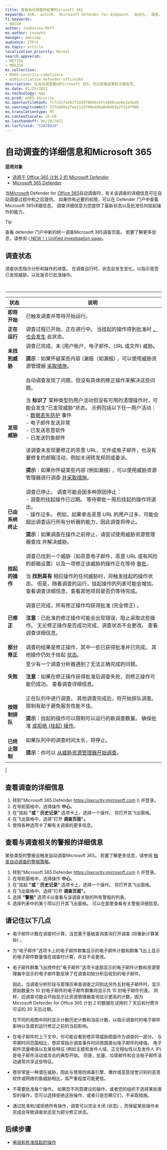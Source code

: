 ```yaml
---
title: 查看自动调查的结果Microsoft 365
keywords: AIR， autoIR， Microsoft Defender for Endpoint， 自动化， 调查， 修正， 操作
f1.keywords:
- NOCSH
author: JoeDavies-MSFT
ms.author: josephd
manager: dansimp
audience: ITPro
ms.topic: article
localization_priority: Normal
search.appverid:
- MET150
- MOE150
ms.collection:
- M365-security-compliance
- m365initiative-defender-office365
description: 在自动调查期间Microsoft 365，可以查看结果和关键发现。
ms.date: 01/29/2021
ms.technology: mdo
ms.prod: m365-security
ms.openlocfilehash: fc7c61fae83f2d10f8b66cbfce86bcee6e3a5bd6
ms.sourcegitcommit: 337e8d8a2fee112d799edd8a0e04b3a2f124f900
ms.translationtype: MT
ms.contentlocale: zh-CN
ms.lasthandoff: 06/10/2021
ms.locfileid: "52878420"
---
```

# <a name="details-and-results-of-an-automated-investigation-in-microsoft-365"></a>自动调查的详细信息和Microsoft 365

**适用对象**
- [适用于 Office 365 计划 2 的 Microsoft Defender](defender-for-office-365.md)
- [Microsoft 365 Defender](../defender/microsoft-365-defender.md)

当[Microsoft](office-365-air.md) Defender for [Office 365](defender-for-office-365.md)自动调查时，有关该调查的详细信息可在自动调查过程中和之后提供。 如果你有必要的权限，可以在 Defender 门户中查看Microsoft 365详细信息。 调查详细信息为您提供了最新状态以及批准任何挂起操作的能力。

> [!TIP]
> 查看 defender 门户中新的统一调查Microsoft 365调查页面。 若要了解更多信息，请参阅 ([ NEW！) Unified investigation page](../defender/m365d-autoir-results.md#new-unified-investigation-page)。

## <a name="investigation-status"></a>调查状态

调查状态指示分析和操作的进度。 在调查运行时，状态会发生变化，以指示是否已发现威胁，以及是否已批准操作。

<br>

****

|状态|说明|
|---|---|
|**即将开始**|已触发调查并等待开始运行。|
|**正在运行**|调查过程已开始，正在进行中。 当挂起的操作得到批准时 [，也会发生](air-review-approve-pending-completed-actions.md#approve-or-reject-pending-actions) 此状态。|
|**未找到威胁**|调查已完成，未 (用户帐户、电子邮件、URL 或文件) 威胁。 <p> **提示**：如果怀疑某些内容 (漏报（如漏报) ，可以使用威胁资源管理器 [采取措施](threat-explorer.md)。|
|**发现威胁**|自动调查发现了问题，但没有具体的修正操作来解决这些问题。 <p> 当 **标识了** 某种类型的用户活动但没有可用的清理操作时，可能会发生"已发现威胁"状态。 示例包括以下任一用户活动： <br/>- [数据丢失防护](../../compliance/dlp-learn-about-dlp.md) 事件<br/>- 电子邮件发送异常<br/>- 已发送恶意软件<br/>- 已发送钓鱼邮件 <p> 该调查未发现要修正的恶意 URL、文件或电子邮件，也没有要修复的邮箱活动，例如关闭转发规则或委派。 <p> **提示**：如果你怀疑某些内容 (例如漏报) ，可以使用威胁资源管理器进行调查 [并采取措施](threat-explorer.md)。|
|**已由系统终止**|调查已停止。 调查可能会因多种原因停止： <br/>- 调查的挂起操作已过期。 等待审批一周后挂起的操作将退出。<br/>- 操作过多。 例如，如果单击恶意 URL 的用户过多，可能会超出调查运行所有分析器的能力，因此调查将停止。<p> **提示**：如果调查在操作之前停止，请尝试使用威胁资源管理器查找 [](threat-explorer.md)并解决威胁。|
|**挂起的操作**|调查已找到一个威胁（如恶意电子邮件、恶意 URL 或有风险的邮箱设置）以及一项修正该威胁的操作正在等待 [审批](air-review-approve-pending-completed-actions.md)。 <p> 当 **找到具有** 相应操作的任何威胁时，将触发挂起的操作状态。 但是，随着调查的运行，挂起操作的列表可能会增加。 查看调查详细信息，查看其他项目是否仍等待完成。|
|**已修正**|调查已完成，所有修正操作均获得批准 (完全修正) 。 <p> **注意**：已批准的修正操作可能会出现错误，阻止采取这些操作。 无论修正操作是否成功完成，调查状态不会更改。 查看调查详细信息。|
|**部分修正**|调查的结果是修正操作，其中一些已获得批准并已完成。 其他操作仍处于挂起 [状态](air-review-approve-pending-completed-actions.md)。|
|**失败**|至少有一个调查分析器遇到了无法正确完成的问题。 <p> **注意**：如果在修正操作获得批准后调查失败，则修正操作可能仍成功。 查看调查详细信息。 |
|**按限制排队**|正在队列中进行调查。 其他调查完成后，将开始排队调查。 限制有助于避免服务性能不佳。  <p> **提示**：挂起的操作可以限制可以运行的新调查数量。 确保批准 [或拒绝 (挂起) 操作](air-review-approve-pending-completed-actions.md#approve-or-reject-pending-actions)。|
|**已终止限制**|如果队列中的调查时间太长，将停止。 <p> **提示**：你可以 [从威胁资源管理器开始调查](automated-investigation-response-office.md#example-a-security-administrator-triggers-an-investigation-from-threat-explorer)。|
|

## <a name="view-details-of-an-investigation"></a>查看调查的详细信息

1. 转到"Microsoft 365 Defender <https://security.microsoft.com> () 并登录。
2. 在导航窗格中，选择操作 **中心**。
3. 在"挂起 **"或** " **历史记录"** 选项卡上，选择一个操作。 将打开其飞出窗格。
4. 在飞出窗格中，选择"打开 **调查页面"。** 
5. 使用各种选项卡了解有关调查的更多信息。

## <a name="view-details-about-an-alert-related-to-an-investigation"></a>查看与调查相关的警报的详细信息

某些类型的警报会触发自动调查Microsoft 365。 若要了解更多信息，请参阅 [触发自动调查的警报策略](office-365-air.md#which-alert-policies-trigger-automated-investigations)。

1. 转到"Microsoft 365 Defender <https://security.microsoft.com> () 并登录。
2. 在导航窗格中，选择操作 **中心**。
3. 在"挂起 **"或** " **历史记录"** 选项卡上，选择一个操作。 将打开其飞出窗格。
4. 在飞出窗格中，选择"打开 **调查页面"。**
5. 选择 **"警报"** 选项卡以查看与该调查关联的所有警报的列表。
6. 选择列表中的某个项以打开其飞出窗格。 可以在那里查看有关警报详细信息。

## <a name="keep-the-following-points-in-mind"></a>请记住以下几点

- 电子邮件计数在调查时计算，当您基于基础查询查询打开调查 (将重新计算某些) 。

- 为"电子邮件"选项卡上的电子邮件群集显示的电子邮件计数和群集飞出上显示的电子邮件数量值在调查时计算，并且不会更改。

- 电子邮件群集飞出控件的"电子邮件"选项卡底部显示的电子邮件计数和资源管理器中显示的电子邮件数反映了在调查初始分析后收到的电子邮件。

  因此，当调查分析阶段与管理员审查调查之间到达另外五封电子邮件时，显示原始数量为 10 封电子邮件的电子邮件群集将显示共 15 封电子邮件列表。 同样，旧调查可能会开始显示比资源管理器查询显示更高的计数，因为 Microsoft Defender for Office 365 计划 2 的数据在试用的 7 天后和付费许可证的 30 天后过期。

  在不同的视图中同时显示计数历史计数和当前计数，以指示调查时的电子邮件影响以及直到运行修正之前的当前影响。

- 在电子邮件的上下文中，你可能会看到卷异常威胁图面作为调查的一部分。 与早期时间范围相比，卷异常指示调查事件时间周围类似电子邮件的峰值。 电子邮件流量峰值以及某些特征 (例如主题和发件人域、正文相似性以及发件人 IP) 是电子邮件活动或攻击的典型开始。 但是，批量、垃圾邮件和合法电子邮件活动通常共享这些特征。

- 卷异常是一种潜在威胁，因此与使用防病毒引擎、爆炸或恶意信誉识别的恶意软件或网络钓鱼威胁相比，其严重程度可能更低。

- 不需要批准每个操作。 如果您不同意建议的操作，或者您的组织不选择某些类型的操作，您可以选择拒绝这些操作，或者只是忽略它们，不采取措施。 

- 通过批准和/或拒绝所有操作，调查可以完全关闭 (状态) ，而保留某些操作未完成会导致调查状态变为部分修正状态。

## <a name="next-steps"></a>后续步骤

- [审阅和批准挂起的操作](air-review-approve-pending-completed-actions.md#approve-or-reject-pending-actions)
